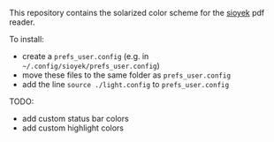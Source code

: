 This repository contains the solarized color scheme for the [sioyek](https://sioyek.info/) pdf reader.

To install:

 - create a `prefs_user.config` (e.g. in `~/.config/sioyek/prefs_user.config`)
 - move these files to the same folder as `prefs_user.config` 
 - add the line `source ./light.config` to `prefs_user.config`

TODO:

 - add custom status bar colors
 - add custom highlight colors
